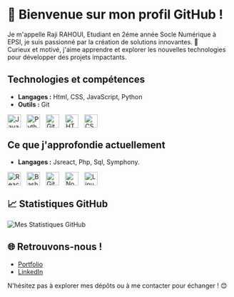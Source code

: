 # 👋 Bienvenue sur mon profil GitHub !

Je m'appelle Raji RAHOUI, Etudiant en 2éme année Socle Numérique à EPSI, je suis passionné par la création de solutions innovantes. 🚀  
Curieux et motivé, j'aime apprendre et explorer les nouvelles technologies pour développer des projets impactants.  

## Technologies et compétences
- **Langages :** Html, CSS, JavaScript, Python
- **Outils :** Git

<img align="left" alt="JavaScript" width="30px" style="padding-right:10px;" src="https://cdn.jsdelivr.net/gh/devicons/devicon/icons/javascript/javascript-plain.svg" />
<img align="left" alt="Python" width="30px" style="padding-right:10px;" src="https://cdn.jsdelivr.net/gh/devicons/devicon/icons/python/python-plain.svg" />
<img align="left" alt="Git" width="30px" style="padding-right:10px;" src="https://cdn.jsdelivr.net/gh/devicons/devicon/icons/git/git-original.svg" />
<img align="left" alt="HTML" width="30px" style="padding-right:10px;" src="https://cdn.jsdelivr.net/gh/devicons/devicon/icons/html5/html5-plain.svg" />
<img align="left" alt="CSS" width="30px" style="padding-right:10px;" src="https://cdn.jsdelivr.net/gh/devicons/devicon/icons/css3/css3-plain.svg" />
<br />

#

## Ce que j'approfondie actuellement
 - **Langages :** Jsreact, Php, Sql, Symphony.

<img align="left" alt="React" width="30px" style="padding-right:10px;" src="https://cdn.jsdelivr.net/gh/devicons/devicon/icons/react/react-original.svg" />
<img align="left" alt="Bash" width="30px" style="padding-right:10px;" src="https://cdn.jsdelivr.net/gh/devicons/devicon/icons/bash/bash-original.svg" />
<img align="left" alt="GitHub" width="30px" style="padding-right:10px;" src="https://cdn.jsdelivr.net/gh/devicons/devicon/icons/github/github-original.svg" />
<img align="left" alt="NodeJS" width="30px" style="padding-right:10px;" src="https://cdn.jsdelivr.net/gh/devicons/devicon/icons/nodejs/nodejs-original.svg" />
<img align="left" alt="Linux" width="30px" style="padding-right:10px;" src="https://cdn.jsdelivr.net/gh/devicons/devicon/icons/linux/linux-original.svg" />
<br />

#

## 📈 Statistiques GitHub
![Mes Statistiques GitHub](https://github-readme-stats.vercel.app/api?username=Rajirahoui&show_icons=true&theme=radical)

## 🌐 Retrouvons-nous !
- [Portfolio](https://portfolio-raji-1.netlify.app)
- [LinkedIn](https://linkedin.com/in/votreprofil)

N'hésitez pas à explorer mes dépôts ou à me contacter pour échanger ! 😊
